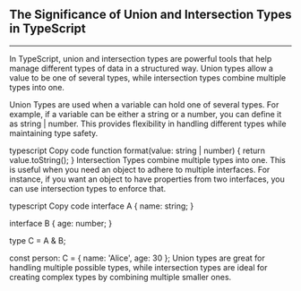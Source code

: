 ## The Significance of Union and Intersection Types in TypeScript

---

In TypeScript, union and intersection types are powerful tools that help manage different types of data in a structured way. Union types allow a value to be one of several types, while intersection types combine multiple types into one.

Union Types are used when a variable can hold one of several types. For example, if a variable can be either a string or a number, you can define it as string | number. This provides flexibility in handling different types while maintaining type safety.

typescript
Copy code
function format(value: string | number) {
return value.toString();
}
Intersection Types combine multiple types into one. This is useful when you need an object to adhere to multiple interfaces. For instance, if you want an object to have properties from two interfaces, you can use intersection types to enforce that.

typescript
Copy code
interface A {
name: string;
}

interface B {
age: number;
}

type C = A & B;

const person: C = { name: 'Alice', age: 30 };
Union types are great for handling multiple possible types, while intersection types are ideal for creating complex types by combining multiple smaller ones.
